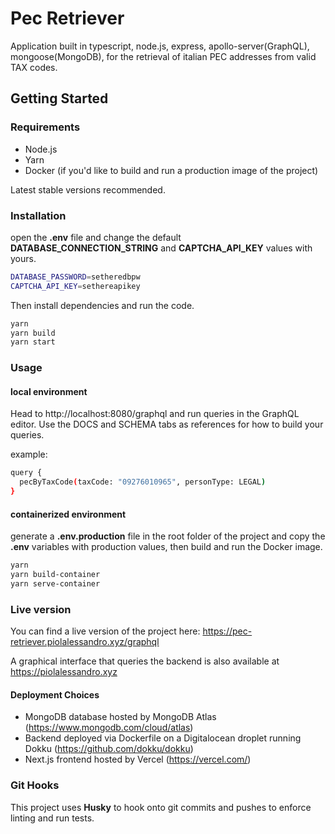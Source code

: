# Pec Retriever

Application built in typescript, node.js, express, apollo-server(GraphQL), mongoose(MongoDB), for the retrieval of italian PEC addresses from valid TAX codes.

## Getting Started

### Requirements

- Node.js
- Yarn
- Docker (if you'd like to build and run a production image of the project)

Latest stable versions recommended.

### Installation

open the **.env** file and change the default **DATABASE_CONNECTION_STRING** and **CAPTCHA_API_KEY** values with yours.

```bash
DATABASE_PASSWORD=setheredbpw
CAPTCHA_API_KEY=sethereapikey
```

Then install dependencies and run the code.

```bash
yarn
yarn build
yarn start
```

### Usage

#### local environment

Head to http://localhost:8080/graphql and run queries in the GraphQL editor.
Use the DOCS and SCHEMA tabs as references for how to build your queries.

example:
```bash
query {
  pecByTaxCode(taxCode: "09276010965", personType: LEGAL)
}
```

#### containerized environment

generate a **.env.production** file in the root folder of the project and copy the **.env** variables with production values,
then build and run the Docker image.

```bash
yarn
yarn build-container
yarn serve-container
```

### Live version

You can find a live version of the project here: https://pec-retriever.piolalessandro.xyz/graphql

A graphical interface that queries the backend is also available at https://piolalessandro.xyz

#### Deployment Choices

- MongoDB database hosted by MongoDB Atlas (https://www.mongodb.com/cloud/atlas)
- Backend deployed via Dockerfile on a Digitalocean droplet running Dokku (https://github.com/dokku/dokku)
- Next.js frontend hosted by Vercel (https://vercel.com/)

### Git Hooks

This project uses **Husky** to hook onto git commits and pushes to enforce linting and run tests.

